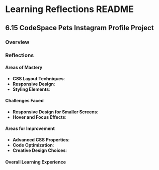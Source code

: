 
# Learning Reflections README 

## **6.15 CodeSpace Pets Instagram Profile Project**

### Overview


### Reflections

#### Areas of Mastery

- **CSS Layout Techniques**: 
- **Responsive Design**: 
- **Styling Elements**: 

#### Challenges Faced

- **Responsive Design for Smaller Screens**:
- **Hover and Focus Effects**: 

#### Areas for Improvement

- **Advanced CSS Properties**: 
- **Code Optimization**: 
- **Creative Design Choices**:

#### Overall Learning Experience
